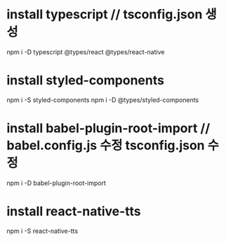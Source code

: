 # install typescript // tsconfig.json 생성
npm i -D typescript @types/react @types/react-native

# install styled-components
npm i -S styled-components
npm i -D @types/styled-components

# install babel-plugin-root-import // babel.config.js 수정 tsconfig.json 수정
npm i -D babel-plugin-root-import

# install react-native-tts
npm i -S react-native-tts